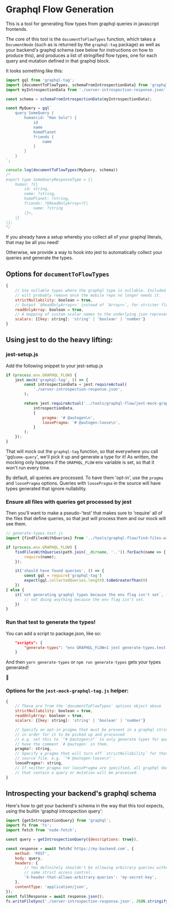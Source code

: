 # Graphql Flow Generation

This is a tool for generating flow types from graphql queries in javascript frontends.

The core of this tool is the `documentToFlowTypes` function, which takes a `DocumentNode` (such as is returned by the `graphql-tag` package) as well as your backend's graphql schema (see below for instructions on how to produce this), and produces a list of stringified flow types, one for each query and mutation defined in that graphql block.

It looks something like this:

```js
import gql from 'graphql-tag';
import {documentToFlowTypes, schemaFromIntrospectionData} from 'graphql-flow';
import myIntrospectionData from './server-introspection-response.json';

const schema = schemaFromIntrospectionData(myIntrospectionData);

const MyQuery = gql`
    query SomeQuery {
        human(id: "Han Solo") {
            id
            name
            homePlanet
            friends {
                name
            }
        }
    }
`;

console.log(documentToFlowTypes(MyQuery, schema))
/*
export type SomeQueryResponseType = {|
    human: ?{|
        id: string,
        name: ?string,
        homePlanet: ?string,
        friends: ?$ReadOnlyArray<?{|
            name: ?string
        |}>,
    |}
|};
*/
```

If you already have a setup whereby you collect all of your graphql literals, that may be all you need!

Otherwise, we provide a way to hook into jest to automatically collect your queries and generate the types.

## Options for `documentToFlowTypes`

```js
{
    // Use nullable types where the graphql type is nullable. Included for legacy compatability,
    // will probably remove once the mobile repo no longer needs it.
    strictNullability: boolean = true,
    // Output `$ReadOnlyArray<>` instead of `Array<>`, for stricter flow typing. On by default.
    readOnlyArray: boolean = true,
    // A mapping of custom scalar names to the underlying json representation.
    scalars: {[key: string]: 'string' | 'boolean' | 'number'}
}
```

## Using jest to do the heavy lifting:

### jest-setup.js

Add the following snippet to your jest-setup.js

```js
if (process.env.GRAPHQL_FLOW) {
    jest.mock('graphql-tag', () => {
        const introspectionData = jest.requireActual(
            './server-introspection-response.json',
        );

        return jest.requireActual('../tools/graphql-flow/jest-mock-graphql-tag.js')(
            introspectionData,
            {
                pragma: '# @autogen\n',
                loosePragma: '# @autogen-loose\n',
            }
        );
    });
}
```

That will mock out the `graphql-tag` function, so that everywhere you call 'gql`some-query`', we'll pick it up and
generate a type for it! As written, the mocking only happens if the `GRAPHQL_FLOW` env variable is set, so that it won't run every time.

By default, all queries are processed. To have them 'opt-in', use the `pragma` and `loosePragma` options. Queries with `loosePragma` in the source will have types generated that ignore nullability.

### Ensure all files with queries get processed by jest

Then you'll want to make a pseudo-'test' that makes sure to 'require' all of the files that define queries, so that
jest will process them and our mock will see them. 
```js
// generate-types.test.js
import {findFilesWithQueries} from '../tools/graphql-flow/find-files-with-gql';

if (process.env.GRAPHQL_FLOW) {
    findFilesWithQueries(path.join(__dirname, '..')).forEach(name => {
        require(name);
    });

    it('should have found queries', () => {
        const gql = require('graphql-tag')
        expect(gql.collectedQueries.length).toBeGreaterThan(0)
    })
} else {
    it(`not generating graphql types because the env flag isn't set`, () => {
        // not doing anything because the env flag isn't set.
    })
}
```

### Run that test to generate the types!

You can add a script to package.json, like so:
```json
    "scripts": {
        "generate-types": "env GRAPHQL_FLOW=1 jest generate-types.test.js"
    }
```

And then `yarn generate-types` or `npm run generate-types` gets your types generated!

🚀

### Options for the `jest-mock-graphql-tag.js` helper:

```js
{
    // These are from the `documentToFlowTypes` options object above
    strictNullability: boolean = true,
    readOnlyArray: boolean = true,
    scalars: {[key: string]: 'string' | 'boolean' | 'number'}

    // Specify an opt-in pragma that must be present in a graphql string source
    // in order for it to be picked up and processed
    // e.g. set this to `"# @autogen\n"` to only generate types for queries that
    // have the comment `# @autogen` in them.
    pragma?: string,
    // Specify a pragma that will turn off `strictNullability` for that
    // source file. e.g. `"# @autogen-loose\n"`.
    loosePragma?: string,
    // If neither pragma nor loosePragma are specified, all graphql documents
    // that contain a query or mutation will be processed.
}
```

## Introspecting your backend's graphql schema
Here's how to get your backend's schema in the way that this tool expects, using the builtin 'graphql introspection query':

```js
import {getIntrospectionQuery} from 'graphql';
import fs from 'fs';
import fetch from 'node-fetch';

const query = getIntrospectionQuery({descriptions: true}),

const response = await fetch(`https://my-backend.com`, {
    method: 'POST',
    body: query,
    headers: {
        // You definitely shouldn't be allowing arbitrary queries without
        // some strict access control.
        'X-header-that-allows-arbitrary-queries': 'my-secret-key',
    },
    contentType: 'application/json',
});
const fullResponse = await response.json();
fs.writeFileSync('./server-introspection-response.json', JSON.stringify(fullResponse.data, null, 2));
```

